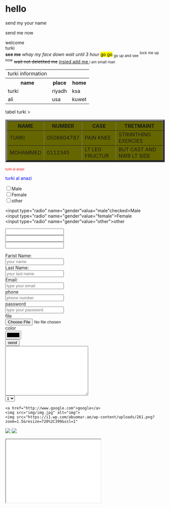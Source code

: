 <!DOCTYPE html>
<html>
<head>
	<title>snapchat</title>
</head>
<body>
	<h1>hello</h1>
	<p>send my your name</p>
	<p>send me  now</p>
	<span> welcome</span><br>
	<span> turki</span><br>
	<b> see me</b>
	<i> whay my face down</i>
	<em> wait until 3 hour</em>
	<mark> go go</mark>
	<sub> go up and see</sub>
	<sup>lock me up now</sup>
	<del> wait not deletited me</del>
	<ins> insied add me </ins>
	<small> i am small man</small>
<table>
<tr>
<td clospan="0"> turki information</td>
</tr>
<tr>
	    <th>name</th> 
     <th>place</th>
     <th>home</th>
</tr>
<tr>
  <td> turki</td>
<td> riyadh</td>
  <td>ksa</td>
</tr>
<tr>
<td> ali</td>
<td> usa</td>
<td>kuwet</td>
</tr>

<table bgcolor="6666"AND border="5">
	<tr clospan="3">tabel turki </tr>
   <tr>
	<th> NAME</th>
<TH> NUMBER</TH>
<TH> CASE</TH>
<TH>TRETMAINT </TH>
</tr>
<TR>
<TD>TURKI</TD>
<TD>0508804787</TD>
<TD> PAIN KNEE</TD>
<TD> STRIINTHING EXERCIES</TD>

</TR>>
<TR>
	<TD>MOHAMMED</TD>
<TD> 0112345</TD>
<TD> LT LEG FRUCTUR</TD>
<TD>BUT CAST AND NWB LT SIDE</TD>
</TR>


</table>

<p style="font-size: 10px;color: red"> turki al anazi</p>
<p style= "color:blue"> turki al anazi</p>
	</table>

<form>
<input type="checkbox" name="gender"valua="male">Male<br>
<input type="checkbox" name="gender"value="female">Female<br>
<input type="checkbox" name="gender"value="other">other<br>

<input type="radio" name="gender"valua="male"checked>Male<br>
<input type="radio" name="gender"value="female">Female<br>
<input type="radio" name="gender"value="other">other<br>

<input type="dropdown" name="gender"><br>
<input type="dropdown" name="gender"><br>
<input type="dropdown" name="gender"><br>


</form>
<label>Farist Name:</label><br>
<input type="text" name="name" placeholder="your name"><br>
<label>Last Name:</label><br>
<input type="text" name="last name" placeholder="your last name"><br>
<label>Email:</label><br>
<input type="email" name="email" placeholder="type your email"><br>
<label>phone </label><br>
<input type="phone" name="phone"placeholder="phone number"><br>
<label>password</label><br>
<input type="password" name="password" placeholder="type your password"><br>
<label>file</label><br>
<input type="file" name="file" placeholder="uplode your photo"><br>
<label>color</label><br>
<input type="color" name="color" placeholder="but your color"><br>
<input type="submit" value="send"><br>
<textarea name="message"rows="10" cols="30" placeholder="type your message"> </textarea><br>

</form>
 <select>
	<option>1</option>
	<option>2</option>
	<option>3</option>
</select>

	<a href="http://www.google.com">google</a>
	<img src="img/img.jpg" alt="img">
	<img src="https://i1.wp.com/abuomar.ae/wp-content/uploads/261.png?zoom=1.5&resize=720%2C399&ssl=1"
<a href="https://placeholder.com"><img src="https://via.placeholder.com/150"></a>
<img src="http://lorempixel.com/400/200/sports/1/"></a>
<iframe src="way.mp4" height="200" width="300"<>/iframe>
<source src="way/mp4" type="way/mp4">
	<object width="400" height="50" data=""></object>
	
	
</body>
</html>